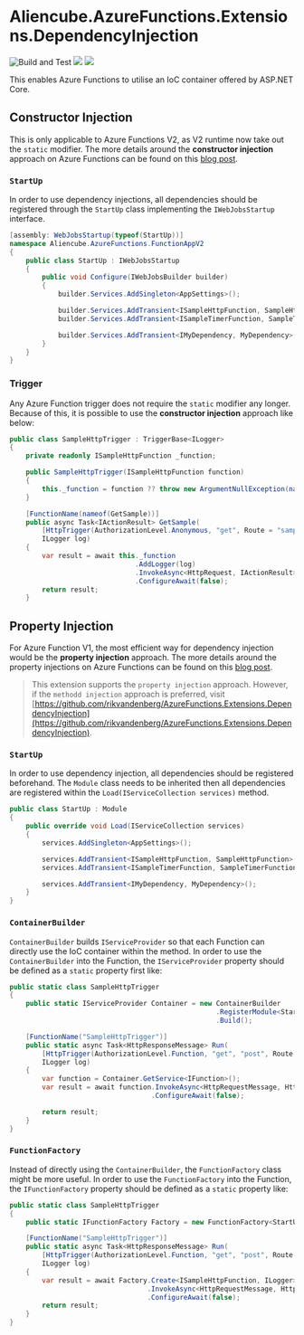 # Aliencube.AzureFunctions.Extensions.DependencyInjection #

![Build and Test](https://github.com/aliencube/AzureFunctions.Extensions/workflows/Build%20and%20Test/badge.svg) [![](https://img.shields.io/nuget/dt/Aliencube.AzureFunctions.Extensions.DependencyInjection.svg)](https://www.nuget.org/packages/Aliencube.AzureFunctions.Extensions.DependencyInjection/) [![](https://img.shields.io/nuget/v/Aliencube.AzureFunctions.Extensions.DependencyInjection.svg)](https://www.nuget.org/packages/Aliencube.AzureFunctions.Extensions.DependencyInjection/)

This enables Azure Functions to utilise an IoC container offered by ASP.NET Core.


## Constructor Injection ##

This is only applicable to Azure Functions V2, as V2 runtime now take out the `static` modifier. The more details around the **constructor injection** approach on Azure Functions can be found on this [blog post](https://devkimchi.com/2019/02/22/performing-constructor-injections-on-azure-functions-v2/).


### `StartUp` ###

In order to use dependency injections, all dependencies should be registered through the `StartUp` class implementing the `IWebJobsStartup` interface.

```csharp
[assembly: WebJobsStartup(typeof(StartUp))]
namespace Aliencube.AzureFunctions.FunctionAppV2
{
    public class StartUp : IWebJobsStartup
    {
        public void Configure(IWebJobsBuilder builder)
        {
            builder.Services.AddSingleton<AppSettings>();

            builder.Services.AddTransient<ISampleHttpFunction, SampleHttpFunction>();
            builder.Services.AddTransient<ISampleTimerFunction, SampleTimerFunction>();

            builder.Services.AddTransient<IMyDependency, MyDependency>();
        }
    }
}
```

### Trigger ###

Any Azure Function trigger does not require the `static` modifier any longer. Because of this, it is possible to use the **constructor injection** approach like below:

```csharp
public class SampleHttpTrigger : TriggerBase<ILogger>
{
    private readonly ISampleHttpFunction _function;

    public SampleHttpTrigger(ISampleHttpFunction function)
    {
        this._function = function ?? throw new ArgumentNullException(nameof(function));
    }

    [FunctionName(nameof(GetSample))]
    public async Task<IActionResult> GetSample(
        [HttpTrigger(AuthorizationLevel.Anonymous, "get", Route = "samples")] HttpRequest req,
        ILogger log)
    {
        var result = await this._function
                               .AddLogger(log)
                               .InvokeAsync<HttpRequest, IActionResult>(req)
                               .ConfigureAwait(false);
        return result;
    }
```


## Property Injection ##

For Azure Function V1, the most efficient way for dependency injection would be the **property injection** approach. The more details around the property injections on Azure Functions can be found on this [blog post](https://devkimchi.com/2018/04/07/dependency-injections-on-azure-functions-v2/).

> This extension supports the `property injection` approach. However, if the `methodd injection` approach is preferred, visit [https://github.com/rikvandenberg/AzureFunctions.Extensions.DependencyInjection](https://github.com/rikvandenberg/AzureFunctions.Extensions.DependencyInjection).


### `StartUp` ###

In order to use dependency injection, all dependencies should be registered beforehand. The `Module` class needs to be inherited then all dependencies are registered within the `Load(IServiceCollection services)` method.

```csharp
public class StartUp : Module
{
    public override void Load(IServiceCollection services)
    {
        services.AddSingleton<AppSettings>();

        services.AddTransient<ISampleHttpFunction, SampleHttpFunction>();
        services.AddTransient<ISampleTimerFunction, SampleTimerFunction>();

        services.AddTransient<IMyDependency, MyDependency>();
    }
}
```


### `ContainerBuilder` ###

`ContainerBuilder` builds `IServiceProvider` so that each Function can directly use the IoC container within the method. In order to use the `ContainerBuilder` into the Function, the `IServiceProvider` property should be defined as a `static` property first like:

```csharp
public static class SampleHttpTrigger
{
    public static IServiceProvider Container = new ContainerBuilder
                                                   .RegisterModule<StartUp>()
                                                   .Build();

    [FunctionName("SampleHttpTrigger")]
    public static async Task<HttpResponseMessage> Run(
        [HttpTrigger(AuthorizationLevel.Function, "get", "post", Route = null)]HttpRequestMessage req,
        ILogger log)
    {
        var function = Container.GetService<IFunction>();
        var result = await function.InvokeAsync<HttpRequestMessage, HttpResponseMessage>(req)
                                   .ConfigureAwait(false);

        return result;
    }
}
```

### `FunctionFactory` ###

Instead of directly using the `ContainerBuilder`, the `FunctionFactory` class might be more useful. In order to use the `FunctionFactory` into the Function, the `IFunctionFactory` property should be defined as a `static` property like:

```csharp
public static class SampleHttpTrigger
{
    public static IFunctionFactory Factory = new FunctionFactory<StartUp>();

    [FunctionName("SampleHttpTrigger")]
    public static async Task<HttpResponseMessage> Run(
        [HttpTrigger(AuthorizationLevel.Function, "get", "post", Route = null)]HttpRequestMessage req,
        ILogger log)
    {
        var result = await Factory.Create<ISampleHttpFunction, ILogger>(log)
                                  .InvokeAsync<HttpRequestMessage, HttpResponseMessage>(req)
                                  .ConfigureAwait(false);
        return result;
    }
}
```
